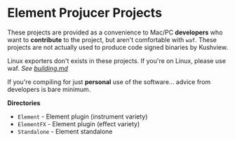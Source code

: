 # Element Projucer Projects
These projects are provided as a convenience to Mac/PC __developers__ who want to __contribute__ to the project, but aren't comfortable with `waf`. These projects are not actually used to produce code signed binaries by Kushview.

Linux exporters don't exists in these projects.  If you're on Linux, please use waf. _See [building.md](../../docs/building.md)_

If you're compiling for just __personal__ use of the software... advice from developers is bare minimum.

__Directories__
* `Element` - Element plugin (instrument variety)
* `ElementFX` - Element plugin (effect variety)
* `Standalone` - Element standalone
